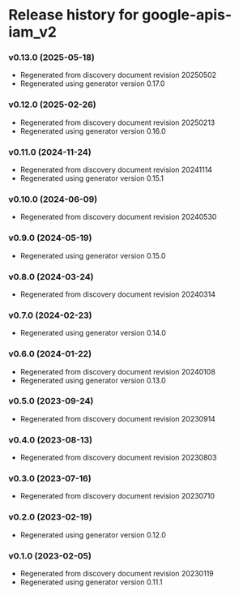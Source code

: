 # Release history for google-apis-iam_v2

### v0.13.0 (2025-05-18)

* Regenerated from discovery document revision 20250502
* Regenerated using generator version 0.17.0

### v0.12.0 (2025-02-26)

* Regenerated from discovery document revision 20250213
* Regenerated using generator version 0.16.0

### v0.11.0 (2024-11-24)

* Regenerated from discovery document revision 20241114
* Regenerated using generator version 0.15.1

### v0.10.0 (2024-06-09)

* Regenerated from discovery document revision 20240530

### v0.9.0 (2024-05-19)

* Regenerated using generator version 0.15.0

### v0.8.0 (2024-03-24)

* Regenerated from discovery document revision 20240314

### v0.7.0 (2024-02-23)

* Regenerated using generator version 0.14.0

### v0.6.0 (2024-01-22)

* Regenerated from discovery document revision 20240108
* Regenerated using generator version 0.13.0

### v0.5.0 (2023-09-24)

* Regenerated from discovery document revision 20230914

### v0.4.0 (2023-08-13)

* Regenerated from discovery document revision 20230803

### v0.3.0 (2023-07-16)

* Regenerated from discovery document revision 20230710

### v0.2.0 (2023-02-19)

* Regenerated using generator version 0.12.0

### v0.1.0 (2023-02-05)

* Regenerated from discovery document revision 20230119
* Regenerated using generator version 0.11.1

